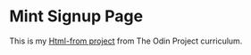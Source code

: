 # Mint Signup Page
This is my [Html-from project](https://areebaishtiaq.github.io/Mint-signup/) from The Odin Project curriculum.
